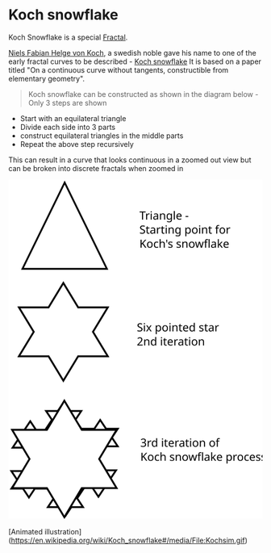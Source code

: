 
# Koch snowflake

Koch Snowflake is a special [Fractal](https://en.wikipedia.org/wiki/Fractal).

[Niels Fabian Helge von Koch](https://en.wikipedia.org/wiki/Helge_von_Koch), a swedish noble gave his name to one of the early fractal curves to be described - [Koch snowflake](https://en.wikipedia.org/wiki/Koch_snowflake)
It is based on a paper titled "On a continuous curve without tangents, constructible from elementary geometry".

> Koch snowflake can be constructed as shown in the diagram below - Only 3 steps are shown
* Start with an equilateral triangle
* Divide each side into 3 parts
* construct equilateral triangles in the middle parts
* Repeat the above step recursively

This can result in a curve that looks continuous in a zoomed out view but can be broken into discrete fractals when zoomed in



![Fractal Image](Harshitha-koch_iteration.svg)



[Animated illustration] (https://en.wikipedia.org/wiki/Koch_snowflake#/media/File:Kochsim.gif)

